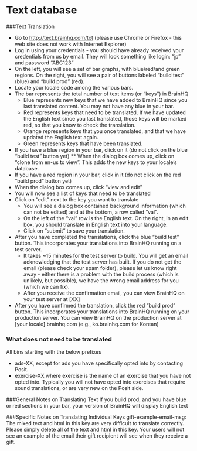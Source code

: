 Text database
=============

###Text Translation
* Go to http://text.brainhq.com/txt (please use Chrome or Firefox - this web site does not work with Internet Explorer)
* Log in using your credentials - you should have already received your credentials from us by email. They will look something like login: “jp” and password “ABC123”
* On the left, you will see a set of bar graphs, with blue/red/and green regions. On the right, you will see a pair of buttons labeled “build test” (blue) and “build prod” (red).
* Locate your locale code among the various bars.
* The bar represents the total number of text items (or “keys”) in BrainHQ
    * Blue represents new keys that we have added to BrainHQ since you last translated content. You may not have any blue in your bar.
    * Red represents keys that need to be translated. If we have updated the English text since you last translated, those keys will be marked red, so that you know to check the translation.
    * Orange represents keys that you once translated, and that we have updated the English text again. 
    * Green represents keys that have been translated.
* If you have a blue region in your bar, click on it (do not click on the blue “build test” button yet)
** When the dialog box comes up, click on “clone from en-us to view”. This adds the new keys to your locale’s database.
* If you have a red region in your bar, click in it (do not click on the red “build prod” button yet)
* When the dialog box comes up, click “view and edit”
* You will now see a list of keys that need to be translated
* Click on “edit” next to the key you want to translate
    * You will see a dialog box contained background information (which can not be edited) and at the bottom, a row called “val”.
    * On the left of the “val” row is the English text. On the right, in an edit box, you should translate in English text into your language.
    * Click on “submit” to save your translation.
* After you have completed the translations, click the blue “build test” button. This incorporates your translations into BrainHQ running on a test server.
    * It takes ~15 minutes for the test server to build. You will get an email acknowledging that the test server has built. If you do not get the email (please check your spam folder), please let us know right away - either there is a problem with the build process (which is unlikely, but possible), we have the wrong email address for you (which we can fix).
    * After you receive the confirmation email, you can view BrainHQ on your test server at [XX]
* After you have confirmed the translation, click the red “build prod” button. This incorporates your translations into BrainHQ running on your production server. You can view BrainHQ on the production server at [your locale].brainhq.com (e.g., ko.brainhq.com for Korean)

### What does not need to be translated
All bins starting with the below prefixes
* ads-XX, except for ads you have specifically opted into by contacting Posit.
* exercise-XX where exercise is the name of an exercise that you have not opted into. Typically you will not have opted into exercises that require sound translations, or are very new on the Posit side.

###General Notes on Translating Text
If you build prod, and you have blue or red sections in your bar, your version of BrainHQ will display English text 

###Specific Notes on Translating Individual Keys
gift-example-email-msg: The mixed text and html in this key are very difficult to translate correctly. Please simply delete all of the text and html in this key. Your users will not see an example of the email their gift recipient will see when they receive a gift.
